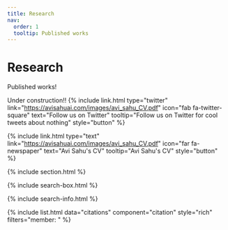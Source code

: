 ```yaml
---
title: Research
nav:
  order: 1
  tooltip: Published works
---
```


# <i class="fas fa-microscope"></i>Research

Published works!


Under construction!! 
{%
  include link.html
  type="twitter"
  link="https://avisahuai.com/images/avi_sahu_CV.pdf"
  icon="fab fa-twitter-square"
  text="Follow us on Twitter"
  tooltip="Follow us on Twitter for cool tweets about nothing"
  style="button"
%}


{%
  include link.html
  type="text"
  link="https://avisahuai.com/images/avi_sahu_CV.pdf"
  icon="far fa-newspaper"
  text="Avi Sahu's CV"
  tooltip="Avi Sahu's CV"
  style="button"
%}

{% include section.html %}

{% include search-box.html %}

{% include search-info.html %}

{% include list.html data="citations" component="citation" style="rich" filters="member: " %}

